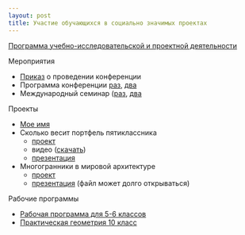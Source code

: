 ```yaml
---
layout: post
title: Участие обучающихся в социально значимых проектах
---
```


[Программа учебно-исследовательской и проектной деятельности](../content/form8/Программа-учебно-исследовательской-и-проектной-деятельности.pdf)

Мероприятия

- [Приказ](../content/form8/Приказ.jpg) о проведении конференции
- Программа конференции [раз](../content/form8/Программа-конференции.jpg),
[два](../content/form8/Программа-конференции-2.jpg)
- Международный семинар ([раз](../content/form8/Программа-международного-семинара-6-10-14-1.jpg), [два](../content/form8/Программа-международного-семинара-6-10-14-2.jpg)

Проекты

- [Мое имя](../content/form8/Проект-Мое-имя.pdf)
- Сколько весит портфель пятиклассника
   - [проект](../content/form8/Проект.Сколько-весит-портфель-пятиклассника.pdf)
   - видео ([скачать](../content/form8/Проект-Портфель-пятиклассника.avi))   
   - [презентация](../content/form8/Проект-Портфель-пятиклассника.pdf)
- Многогранники в мировой архитектуре
	- [проект](../content/form8/Многогранники-в-мировой-архитектуре.pdf)
	- [презентация](../content/form8/Презентация-Многогранники-в-мировой-архитектуре.pdf) (файл может долго открываться)

Рабочие программы

- [Рабочая программа для 5-6 классов](../content/form8/5-6-Рабочая-программа.pdf)
- [Практическая геометрия 10 класс](../content/form8/РП-по-эл-уч-предмету-10-Практическая-геометрия.pdf)
